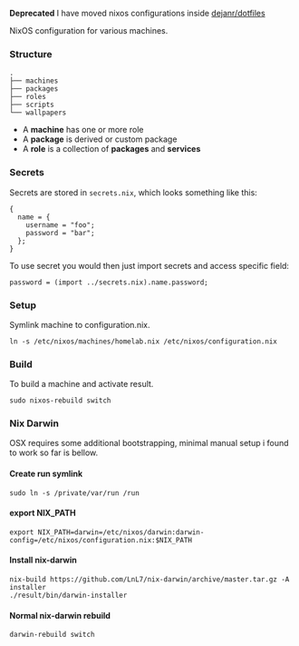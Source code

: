 **Deprecated** I have moved nixos configurations inside [dejanr/dotfiles](https://github.com/dejanr/dotfiles)

NixOS configuration for various machines.

### Structure

```
.
├── machines
├── packages
├── roles
├── scripts
└── wallpapers
```

* A **machine** has one or more role
* A **package** is derived or custom package
* A **role** is a collection of **packages** and **services**

### Secrets

Secrets are stored in `secrets.nix`, which looks something like this:

```
{
  name = {
    username = "foo";
    password = "bar";
  };
}
```

To use secret you would then just import secrets and access specific field:

```
password = (import ../secrets.nix).name.password;
```

### Setup

Symlink machine to configuration.nix.

```
ln -s /etc/nixos/machines/homelab.nix /etc/nixos/configuration.nix
```

### Build

To build a machine and activate result.

```
sudo nixos-rebuild switch
```

### Nix Darwin

OSX requires some additional bootstrapping, minimal manual setup i found to work so far is bellow.

#### Create run symlink

```
sudo ln -s /private/var/run /run
```

#### export NIX_PATH

```
export NIX_PATH=darwin=/etc/nixos/darwin:darwin-config=/etc/nixos/configuration.nix:$NIX_PATH
```

#### Install nix-darwin

```
nix-build https://github.com/LnL7/nix-darwin/archive/master.tar.gz -A installer
./result/bin/darwin-installer
```

#### Normal nix-darwin rebuild

```
darwin-rebuild switch
```
